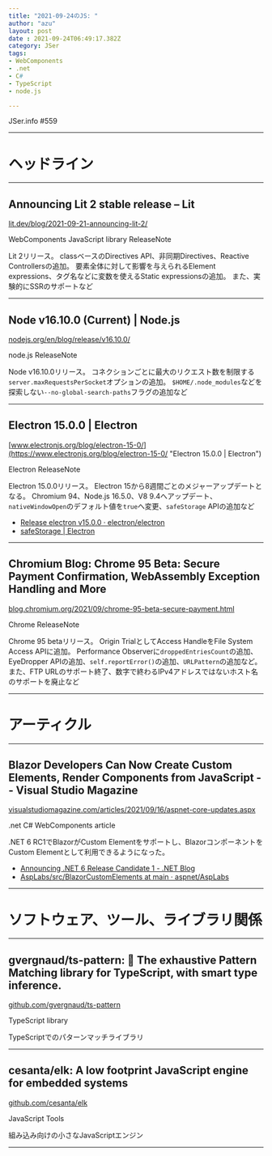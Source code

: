 ```yaml
---
title: "2021-09-24のJS: "
author: "azu"
layout: post
date : 2021-09-24T06:49:17.382Z
category: JSer
tags:
- WebComponents
- .net
- C#
- TypeScript
- node.js

---
```


JSer.info #559

----

<h1 class="site-genre">ヘッドライン</h1>

----

## Announcing Lit 2 stable release – Lit
[lit.dev/blog/2021-09-21-announcing-lit-2/](https://lit.dev/blog/2021-09-21-announcing-lit-2/ "Announcing Lit 2 stable release – Lit")
<p class="jser-tags jser-tag-icon"><span class="jser-tag">WebComponents</span> <span class="jser-tag">JavaScript</span> <span class="jser-tag">library</span> <span class="jser-tag">ReleaseNote</span></p>

Lit 2リリース。
classベースのDirectives API、非同期Directives、Reactive Controllersの追加。
要素全体に対して影響を与えられるElement expressions、タグ名などに変数を使えるStatic expressionsの追加。
また、実験的にSSRのサポートなど


----

## Node v16.10.0 (Current) | Node.js
[nodejs.org/en/blog/release/v16.10.0/](https://nodejs.org/en/blog/release/v16.10.0/ "Node v16.10.0 (Current) | Node.js")
<p class="jser-tags jser-tag-icon"><span class="jser-tag">node.js</span> <span class="jser-tag">ReleaseNote</span></p>

Node v16.10.0リリース。
コネクションごとに最大のリクエスト数を制限する`server.maxRequestsPerSocket`オプションの追加。
`$HOME/.node_modules`などを探索しない`--no-global-search-paths`フラグの追加など


----

## Electron 15.0.0 | Electron
[www.electronjs.org/blog/electron-15-0/](https://www.electronjs.org/blog/electron-15-0/ "Electron 15.0.0 | Electron")
<p class="jser-tags jser-tag-icon"><span class="jser-tag">Electron</span> <span class="jser-tag">ReleaseNote</span></p>

Electron 15.0.0リリース。
Electron 15から8週間ごとのメジャーアップデートとなる。
Chromium 94、Node.js 16.5.0、V8 9.4へアップデート、`nativeWindowOpen`のデフォルト値を`true`へ変更、`safeStorage` APIの追加など

- [Release electron v15.0.0 · electron/electron](https://github.com/electron/electron/releases/tag/v15.0.0 "Release electron v15.0.0 · electron/electron")
- [safeStorage | Electron](https://www.electronjs.org/docs/latest/api/safe-storage/ "safeStorage | Electron")

----

## Chromium Blog: Chrome 95 Beta: Secure Payment Confirmation, WebAssembly Exception Handling and More
[blog.chromium.org/2021/09/chrome-95-beta-secure-payment.html](https://blog.chromium.org/2021/09/chrome-95-beta-secure-payment.html "Chromium Blog: Chrome 95 Beta: Secure Payment Confirmation, WebAssembly Exception Handling and More")
<p class="jser-tags jser-tag-icon"><span class="jser-tag">Chrome</span> <span class="jser-tag">ReleaseNote</span></p>

Chrome 95 betaリリース。
Origin TrialとしてAccess HandleをFile System Access APIに追加。
Performance Observerに`droppedEntriesCount`の追加、EyeDropper APIの追加、`self.reportError()`の追加、`URLPattern`の追加など。
また、FTP URLのサポート終了、数字で終わるIPv4アドレスではないホスト名のサポートを廃止など


----
<h1 class="site-genre">アーティクル</h1>

----

## Blazor Developers Can Now Create Custom Elements, Render Components from JavaScript -- Visual Studio Magazine
[visualstudiomagazine.com/articles/2021/09/16/aspnet-core-updates.aspx](https://visualstudiomagazine.com/articles/2021/09/16/aspnet-core-updates.aspx "Blazor Developers Can Now Create Custom Elements, Render Components from JavaScript -- Visual Studio Magazine")
<p class="jser-tags jser-tag-icon"><span class="jser-tag">.net</span> <span class="jser-tag">C#</span> <span class="jser-tag">WebComponents</span> <span class="jser-tag">article</span></p>

.NET 6 RC1でBlazorがCustom Elementをサポートし、BlazorコンポーネントをCustom Elementとして利用できるようになった。

- [Announcing .NET 6 Release Candidate 1 - .NET Blog](https://devblogs.microsoft.com/dotnet/announcing-net-6-release-candidate-1/ "Announcing .NET 6 Release Candidate 1 - .NET Blog")
- [AspLabs/src/BlazorCustomElements at main · aspnet/AspLabs](https://github.com/aspnet/AspLabs/tree/main/src/BlazorCustomElements "AspLabs/src/BlazorCustomElements at main · aspnet/AspLabs")

----
<h1 class="site-genre">ソフトウェア、ツール、ライブラリ関係</h1>

----

## gvergnaud/ts-pattern: 🎨 The exhaustive Pattern Matching library for TypeScript, with smart type inference.
[github.com/gvergnaud/ts-pattern](https://github.com/gvergnaud/ts-pattern "gvergnaud/ts-pattern: 🎨 The exhaustive Pattern Matching library for TypeScript, with smart type inference.")
<p class="jser-tags jser-tag-icon"><span class="jser-tag">TypeScript</span> <span class="jser-tag">library</span></p>

TypeScriptでのパターンマッチライブラリ


----

## cesanta/elk: A low footprint JavaScript engine for embedded systems
[github.com/cesanta/elk](https://github.com/cesanta/elk "cesanta/elk: A low footprint JavaScript engine for embedded systems")
<p class="jser-tags jser-tag-icon"><span class="jser-tag">JavaScript</span> <span class="jser-tag">Tools</span></p>

組み込み向けの小さなJavaScriptエンジン


----
